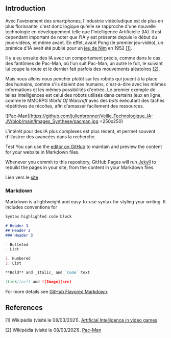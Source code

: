 ## Introduction

Avec l'avènement des smartphones, l'industrie vidéoludique est de plus en plus florissante, c'est donc logique qu'elle se rapproche d'une nouvelle technologie en développement telle que l'Intelligence Artificielle (IA). Il est cependant important de noter que l'IA y est présente depuis le début du jeux-vidéos, et même avant. En effet, avant Pong (le premier jeu-vidéo), un prémice d'IA avait été publié pour un [jeu de Nim](https://fr.wikipedia.org/wiki/Jeux_de_Nim) en 1952 [[1]](#1). 

Il y a eu ensuite des IA avec un comportement précis, comme dans le cas des fantômes de Pac-Man, où l'un suit Pac-Man, un autre le fuit, le suivant lui coupe la route et le dernier fait parfois des mouvements aléatoires [[2]](#2). 

Mais nous allons nous pencher plutôt sur les robots qui jouent à la place des humains, comme s'ils étaient des humains, c'est-à-dire avec les mêmes informations et les mêmes possibilités d'entrée. Le premier exemple de telles intelligences est celui des robots utilisés dans certains jeux en ligne, comme le MMORPG *World Of Warcraft* avec des *bots* exécutant des tâches répétitives de récoltes, afin d'amasser facilement des ressources.  

![Pac-Man](https://github.com/julienbronner/Veille_Technologique_IA-JV/blob/main/Images_Synthese/pacman.jpg =250x250)

L'intérêt pour des IA plus complexes est plus récent, et permet souvent d'illustrer des avancées dans la recherche. 

Test
You can use the [editor on GitHub](https://github.com/julienbronner/Veille_Technologique_IA-JV/edit/gh-pages/index.md) to maintain and preview the content for your website in Markdown files.

Whenever you commit to this repository, GitHub Pages will run [Jekyll](https://jekyllrb.com/) to rebuild the pages in your site, from the content in your Markdown files.

 Lien vers le [site](http://julienbronner.github.io/Veille_Technologique_IA-JV)
 
### Markdown

Markdown is a lightweight and easy-to-use syntax for styling your writing. It includes conventions for

```markdown
Syntax highlighted code block

# Header 1
## Header 2
### Header 3

- Bulleted
- List

1. Numbered
2. List

**Bold** and _Italic_ and `Code` text

[Link](url) and ![Image](src)
```

For more details see [GitHub Flavored Markdown](https://guides.github.com/features/mastering-markdown/).

## References
<a id="1">[1]</a> 
Wikipédia (visité le 08/03/2021).
[Artificial Intelligence in video games](https://en.wikipedia.org/wiki/Artificial_intelligence_in_video_games)

<a id="2">[2]</a> 
Wikipédia (visité le 08/03/2021).
[Pac-Man](https://fr.wikipedia.org/wiki/Pac-Man#Personnages)
